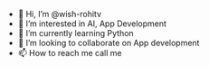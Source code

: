 - 👋 Hi, I’m @wish-rohitv
- 👀 I’m interested in AI, App Development
- 🌱 I’m currently learning Python
- 💞️ I’m looking to collaborate on App development
- 📫 How to reach me call me

<!---
wish-rohitv/wish-rohitv is a ✨ special ✨ repository because its `README.md` (this file) appears on your GitHub profile.
You can click the Preview link to take a look at your changes.
--->
